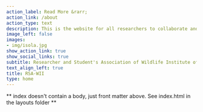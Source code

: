 ```yaml
---
action_label: Read More &rarr;
action_link: /about
action_type: text
description: This is the website for all researchers to collaborate and share their experiences, achievements and ideas with peers. Feel free to look around and get in touch with administrators to have your post featured on our blog pages. 
image_left: false
images:
- img/isola.jpg
show_action_link: true
show_social_links: true
subtitle: Researcher and Student's Association of Wildlife Institute of India
text_align_left: true
title: RSA-WII
type: home
---
```


** index doesn't contain a body, just front matter above.
See index.html in the layouts folder **
